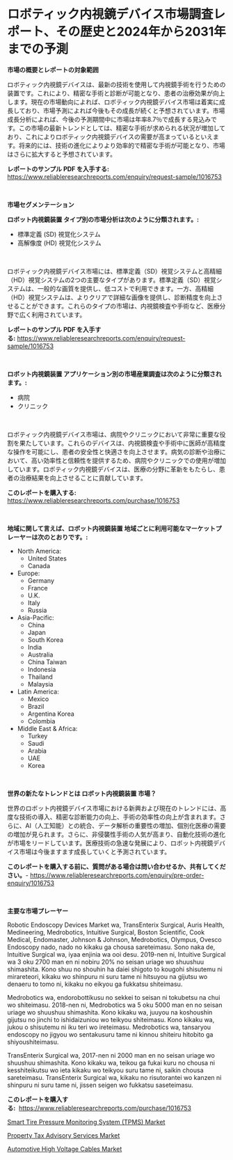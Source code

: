 <p><h1>ロボティック内視鏡デバイス市場調査レポート、その歴史と2024年から2031年までの予測</h1></p><p><strong>市場の概要とレポートの対象範囲</strong></p>
<p><p>ロボティック内視鏡デバイスは、最新の技術を使用して内視鏡手術を行うための装置です。これにより、精密な手術と診断が可能となり、患者の治療効果が向上します。現在の市場動向によれば、ロボティック内視鏡デバイス市場は着実に成長しており、市場予測によれば今後もその成長が続くと予想されています。市場成長分析によれば、今後の予測期間中に市場は年率8.7％で成長する見込みです。この市場の最新トレンドとしては、精密な手術が求められる状況が増加しており、これによりロボティック内視鏡デバイスの需要が高まっているといえます。将来的には、技術の進化によりより効率的で精密な手術が可能となり、市場はさらに拡大すると予想されています。</p></p>
<p><strong>レポートのサンプル PDF を入手する:</strong> <a href="https://www.reliableresearchreports.com/enquiry/request-sample/1016753">https://www.reliableresearchreports.com/enquiry/request-sample/1016753</a></p>
<p>&nbsp;</p>
<p><strong>市場セグメンテーション</strong></p>
<p><strong>ロボット内視鏡装置 タイプ別の市場分析は次のように分類されます。:</strong></p>
<p><ul><li>標準定義 (SD) 視覚化システム</li><li>高解像度 (HD) 視覚化システム</li></ul></p>
<p>&nbsp;</p>
<p><p>ロボティック内視鏡デバイス市場には、標準定義（SD）視覚システムと高精細（HD）視覚システムの2つの主要なタイプがあります。標準定義（SD）視覚システムは、一般的な画質を提供し、低コストで利用できます。一方、高精細（HD）視覚システムは、よりクリアで詳細な画像を提供し、診断精度を向上させることができます。これらのタイプの市場は、内視鏡検査や手術など、医療分野で広く利用されています。</p></p>
<p><strong>レポートのサンプル PDF を入手する:</strong>&nbsp;<a href="https://www.reliableresearchreports.com/enquiry/request-sample/1016753">https://www.reliableresearchreports.com/enquiry/request-sample/1016753</a></p>
<p>&nbsp;</p>
<p><strong> ロボット内視鏡装置 アプリケーション別の市場産業調査は次のように分類されます。:</strong></p>
<p><ul><li>病院</li><li>クリニック</li></ul></p>
<p>&nbsp;</p>
<p><p>ロボティック内視鏡デバイス市場は、病院やクリニックにおいて非常に重要な役割を果たしています。これらのデバイスは、内視鏡検査や手術中に医師が高精度な操作を可能にし、患者の安全性と快適さを向上させます。病気の診断や治療において、高い効率性と信頼性を提供するため、病院やクリニックでの使用が増加しています。ロボティック内視鏡デバイスは、医療の分野に革新をもたらし、患者の治療結果を向上させることに貢献しています。</p></p>
<p><strong>このレポートを購入する:</strong>&nbsp; <a href="https://www.reliableresearchreports.com/purchase/1016753">https://www.reliableresearchreports.com/purchase/1016753</a></p>
<p>&nbsp;</p>
<p><strong>地域に関して言えば、ロボット内視鏡装置 地域ごとに利用可能なマーケットプレーヤーは次のとおりです。:</strong></p>
<p><ul>
    <li>
        North America:
        <ul>
            <li>United States</li>
            <li>Canada</li>
        </ul>
    </li>
    <li>
        Europe:
        <ul>
            <li>Germany</li>
            <li>France</li>
            <li>U.K.</li>
            <li>Italy</li>
            <li>Russia</li>
        </ul>
    </li>
    <li>
        Asia-Pacific:
        <ul>
            <li>China</li>
            <li>Japan</li>
            <li>South Korea</li>
            <li>India</li>
            <li>Australia</li>
            <li>China Taiwan</li>
            <li>Indonesia</li>
            <li>Thailand</li>
            <li>Malaysia</li>
        </ul>
    </li>
    <li>
        Latin America:
        <ul>
            <li>Mexico</li>
            <li>Brazil</li>
            <li>Argentina Korea</li>
            <li>Colombia</li>
        </ul>
    </li>
    <li>
        Middle East & Africa:
        <ul>
            <li>Turkey</li>
            <li>Saudi</li>
            <li>Arabia</li>
            <li>UAE</li>
            <li>Korea</li>
        </ul>
    </li>
    </ul></p>
<p>&nbsp;</p>
<p><strong>世界の新たなトレンドとは ロボット内視鏡装置 市場？</strong></p>
<p><p>世界のロボット内視鏡デバイス市場における新興および現在のトレンドには、高度な技術の導入、精密な診断能力の向上、手術の効率性の向上が含まれます。さらに、AI（人工知能）との統合、データ解析の重要性の増加、個別化医療の需要の増加が見られます。さらに、非侵襲性手術の人気が高まり、自動化技術の進化が市場をリードしています。医療技術の急速な発展により、ロボット内視鏡デバイス市場は今後ますます成長していくと予測されています。</p></p>
<p><strong>このレポートを購入する前に、質問がある場合は問い合わせるか、共有してください。</strong>- <a href="https://www.reliableresearchreports.com/enquiry/pre-order-enquiry/1016753">https://www.reliableresearchreports.com/enquiry/pre-order-enquiry/1016753</a></p>
<p>&nbsp;</p>
<p><strong>主要な市場プレーヤー</strong></p>
<p><p>Robotic Endoscopy Devices Market wa, TransEnterix Surgical, Auris Health, Medineering, Medrobotics, Intuitive Surgical, Boston Scientific, Cook Medical, Endomaster, Johnson & Johnson, Medrobotics, Olympus, Ovesco Endoscopy nado, nado no kikaku ga chousa sareteimasu. Sono naka de, Intuitive Surgical wa, iyaa enjinia wa ooi desu. 2019-nen ni, Intuitive Surgical wa 3 oku 2700 man en ni nobiru 20% no seisan uriage wo shuushuu shimashita. Kono shuu no shouhin ha daiei shigoto to kougohi shisutemu ni mirareteori, kikaku wo shinpuru ni suru tame ni hitsuyou na gijutsu wo denaeru to tomo ni, kikaku no eikyou ga fukkatsu shiteimasu.</p><p>Medrobotics wa, endorobottikusu no sekkei to seisan ni tokubetsu na chui wo shiteimasu. 2018-nen ni, Medrobotics wa 5 oku 5000 man en no seisan uriage wo shuushuu shimashita. Kono kikaku wa, juuyou na koshoushin gijutsu no jinchi to ishidaizuniou wo teikyou shiteimasu. Kono kikaku wa, jukou o shisutemu ni iku teri wo ireteimasu. Medrobotics wa, tansaryou endoscopy no jigyou wo sentakusuru tame ni kinnou shiteiru hitobito ga shiyoushiteimasu.</p><p>TransEnterix Surgical wa, 2017-nen ni 2000 man en no seisan uriage wo shuushuu shimashita. Kono kikaku wa, teikou ga fukai kuru no chousa ni kesshiteikutsu wo ieta kikaku wo teikyou suru tame ni, saikin chousa sareteimasu. TransEnterix Surgical wa, kikaku no risutorantei wo kanzen ni shinpuru ni suru tame ni, jissen seigen wo fukkatsu saseteimasu.</p></p>
<p><strong>このレポートを購入する:</strong>&nbsp;&nbsp;<a href="https://www.reliableresearchreports.com/purchase/1016753">https://www.reliableresearchreports.com/purchase/1016753</a></p>
<p><p><a href="https://view.publitas.com/reportprime-1/smart-tire-pressure-monitoring-system-tpms-market-size-market-trends-and-growth-outlook-forecasted-for-period-from-2023-to-2030/">Smart Tire Pressure Monitoring System (TPMS) Market</a></p><p><a href="https://view.publitas.com/reportprime-1/decoding-the-property-tax-advisory-services-market-a-deep-dive-into-the-latest-market-trends-market-segmentation-and-competitive-analysis/">Property Tax Advisory Services Market</a></p><p><a href="https://github.com/Glendatilghmankmgz0rbhwpy/Market-Research-Report-List-1/blob/main/automotive-high-voltage-cables-market.md">Automotive High Voltage Cables Market</a></p></p>